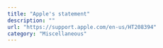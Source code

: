 ```yaml
---
title: "Apple's statement"
description: ""
url: "https://support.apple.com/en-us/HT208394"
category: "Miscellaneous"
---
```

